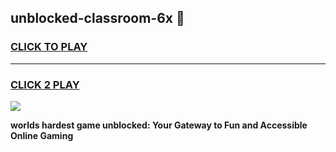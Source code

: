 
## unblocked-classroom-6x 👋
<h3>
<a href="https://premium.freeplayer.one?title=unblocked-classroom-6x&ref=14F">CLICK TO PLAY</a></h3>
<hr>

<h3>
<a href="https://premium.freeplayer.one?title=unblocked-classroom-6x&ref=14F">CLICK 2 PLAY</a>
  
</h3>

<a href="https://premium.freeplayer.one?title=unblocked-classroom-6x&ref=12F/"><img src="https://clearcache.store/games.png"></a>


**worlds hardest game unblocked: Your Gateway to Fun and Accessible Online Gaming**

